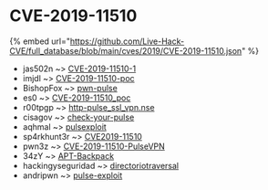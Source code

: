 # CVE-2019-11510
{% embed url="https://github.com/Live-Hack-CVE/full_database/blob/main/cves/2019/CVE-2019-11510.json" %}

* jas502n ~> [CVE-2019-11510-1](https://www.alice-snow.ru/2019/database/cve-2019-11510/cve-2019-11510-1-jas502n)
* imjdl ~> [CVE-2019-11510-poc](https://www.alice-snow.ru/2019/database/cve-2019-11510/cve-2019-11510-poc-imjdl)
* BishopFox ~> [pwn-pulse](https://www.alice-snow.ru/2019/database/cve-2019-11510/pwn-pulse-bishopfox)
* es0 ~> [CVE-2019-11510_poc](https://www.alice-snow.ru/2019/database/cve-2019-11510/cve-2019-11510_poc-es0)
* r00tpgp ~> [http-pulse_ssl_vpn.nse](https://www.alice-snow.ru/2019/database/cve-2019-11510/http-pulse_ssl_vpn.nse-r00tpgp)
* cisagov ~> [check-your-pulse](https://www.alice-snow.ru/2019/database/cve-2019-11510/check-your-pulse-cisagov)
* aqhmal ~> [pulsexploit](https://www.alice-snow.ru/2019/database/cve-2019-11510/pulsexploit-aqhmal)
* sp4rkhunt3r ~> [CVE2019-11510](https://www.alice-snow.ru/2019/database/cve-2019-11510/cve2019-11510-sp4rkhunt3r)
* pwn3z ~> [CVE-2019-11510-PulseVPN](https://www.alice-snow.ru/2019/database/cve-2019-11510/cve-2019-11510-pulsevpn-pwn3z)
* 34zY ~> [APT-Backpack](https://www.alice-snow.ru/2019/database/cve-2019-11510/apt-backpack-34zy)
* hackingyseguridad ~> [directoriotraversal](https://www.alice-snow.ru/2019/database/cve-2019-11510/directoriotraversal-hackingyseguridad)
* andripwn ~> [pulse-exploit](https://www.alice-snow.ru/2019/database/cve-2019-11510/pulse-exploit-andripwn)
